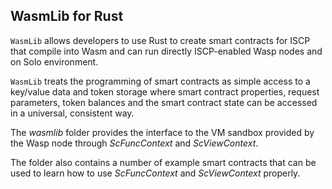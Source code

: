 ## WasmLib for Rust

`WasmLib` allows developers to use Rust to create smart contracts for ISCP
that compile into Wasm and can run directly ISCP-enabled Wasp nodes and on 
Solo environment.

`WasmLib` treats the programming of smart contracts as simple access to a
key/value data and token storage where smart contract properties, request parameters,
token balances and the smart contract state can be accessed in a universal, consistent way.

The _wasmlib_ folder provides the interface to the VM sandbox provided by the Wasp node 
through _ScFuncContext_ and _ScViewContext_.

The folder also contains a number of example smart contracts that can be
used to learn how to use _ScFuncContext_ and _ScViewContext_ properly.

